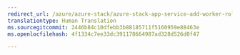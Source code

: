 ```yaml
---
redirect_url: /azure/azure-stack/azure-stack-app-service-add-worker-roles
translationtype: Human Translation
ms.sourcegitcommit: 2446b84c10dfebb3b88185711f5160959e88463e
ms.openlocfilehash: 4f1334c7ee33dc391178664987ad328d526d0f47

---
```



<!--HONumber=Dec16_HO1-->


